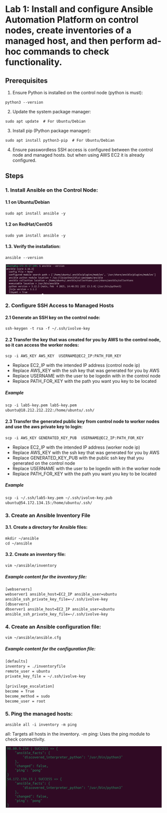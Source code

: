 # Lab 1: Install and configure Ansible Automation Platform on control nodes, create inventories of a managed host, and then perform ad-hoc commands to check functionality.
## Prerequisites
1. Ensure Python is installed on the control node (python is must):
```
python3 --version
```
2. Update the system package manager:
```
sudo apt update  # For Ubuntu/Debian
```
3. Install pip (Python package manager):
```
sudo apt install python3-pip  # For Ubuntu/Debian
```
4. Ensure passwordless SSH access is configured between the control node and managed hosts. but when using AWS EC2 it is already configured.
## Steps
### 1. Install Ansible on the Control Node:
#### 1.1 on Ubuntu/Debian
```
sudo apt install ansible -y
```
#### 1.2 on RedHat/CentOS
```
sudo yum install ansible -y
```
#### 1.3. Verify the installation:
```
ansible --version
```
<div align="center">
  <img src="ansible-installed.png" alt="My Image" width="500">
</div>

###  2. Configure SSH Access to Managed Hosts
#### 2.1 Generate an SSH key on the control node:
```
ssh-keygen -t rsa -f ~/.ssh/ivolve-key
```
#### 2.2 Transfer the key that was created for you by AWS to the control node, so it can access the worker nodes:
```
scp -i AWS_KEY AWS_KEY  USERNAME@EC2_IP:PATH_FOR_KEY
```
- Replace EC2_IP with the intended IP address (control node ip)
- Replace AWS_KEY with the ssh key that was generated for you by AWS
- Replace USERNAME with the user to be logedin with in the control node
- Replace PATH_FOR_KEY with the path you want you key to be located
##### Example
```
scp -i lab5-key.pem lab5-key.pem  ubuntu@18.212.212.222:/home/ubuntu/.ssh/
```
#### 2.3 Transfer the generated public key from control node to worker nodes and use the aws private key to login:
```
scp -i AWS_KEY GENERATED_KEY_PUB  USERNAME@EC2_IP:PATH_FOR_KEY
```
- Replace EC2_IP with the intended IP address (worker node ip)
- Replace AWS_KEY with the ssh key that was generated for you by AWS
- Replace GENERATED_KEY_PUB with the public ssh key that you generated on the control node
- Replace USERNAME with the user to be logedin with in the worker node
- Replace PATH_FOR_KEY with the path you want you key to be located
##### Example
```
scp -i ~/.ssh/lab5-key.pem ~/.ssh/ivolve-key.pub ubuntu@54.172.134.15:/home/ubuntu/.ssh/
```
### 3. Create an Ansible Inventory File
#### 3.1. Create a directory for Ansible files:
```
mkdir ~/ansible
cd ~/ansible
```
#### 3.2. Create an inventory file:
```
vim ~/ansible/inventory
```
##### Example content for the inventory file:
```
[webservers]
webserver1 ansible_host=EC2_IP ansible_user=ubuntu ansible_ssh_private_key_file=~/.ssh/ivolve-key
[dbservers]
dbserver1 ansible_host=EC2_IP ansible_user=ubuntu ansible_ssh_private_key_file=~/.ssh/ivolve-key
```
### 4. Create an Ansible configuration file:
```
vim ~/ansible/ansible.cfg
```
##### Example content for the configuration file:
```
[defaults]
inventory = ./inventoryfile
remote_user = ubuntu
private_key_file = ~/.ssh/ivolve-key

[privilege_escalation]
become = True
become_method = sudo
become_user = root
```

### 5. Ping the managed hosts:
```
ansible all -i inventory -m ping
```
all: Targets all hosts in the inventory.
-m ping: Uses the ping module to check connectivity.
<div align="center">
  <img src="ping-success.png" alt="My Image" width="500">
</div>